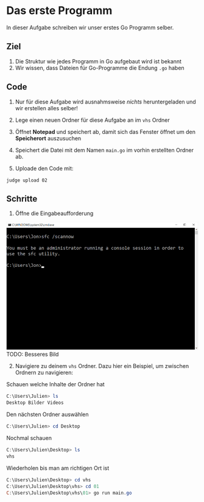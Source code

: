 # Das erste Programm

In dieser Aufgabe schreiben wir unser erstes Go Programm selber.

## Ziel

1. Die Struktur wie jedes Programm in Go aufgebaut wird ist bekannt
2. Wir wissen, dass Dateien für Go-Programme die Endung `.go` haben


## Code

1. Nur für diese Aufgabe wird ausnahmsweise *nichts* heruntergeladen und wir erstellen alles selber!


2. Lege einen neuen Ordner für diese Aufgabe an im `vhs` Ordner

3. Öffnet **Notepad** und speichert ab, damit sich das Fenster öffnet um den **Speicherort** auszusuchen

4. Speichert die Datei mit dem Namen `main.go` im vorhin erstellten Ordner ab.

4. Uploade den Code mit:
```
judge upload 02
```


## Schritte

1. Öffne die Eingabeaufforderung

![img](/tasks/01-compiler/image.png) TODO: Besseres Bild

2. Navigiere zu deinem `vhs` Ordner. Dazu hier ein Beispiel, um zwischen Ordnern zu navigieren:

Schauen welche Inhalte der Ordner hat
```powershell
C:\Users\Julien> ls
Desktop Bilder Videos
```

Den nächsten Ordner auswählen
```powershell
C:\Users\Julien> cd Desktop
```

Nochmal schauen
```powershell
C:\Users\Julien\Desktop> ls
vhs 
```

Wiederholen bis man am richtigen Ort ist
```powershell
C:\Users\Julien\Desktop> cd vhs
C:\Users\Julien\Desktop\vhs> cd 01
C:\Users\Julien\Desktop\vhs\01> go run main.go
```

